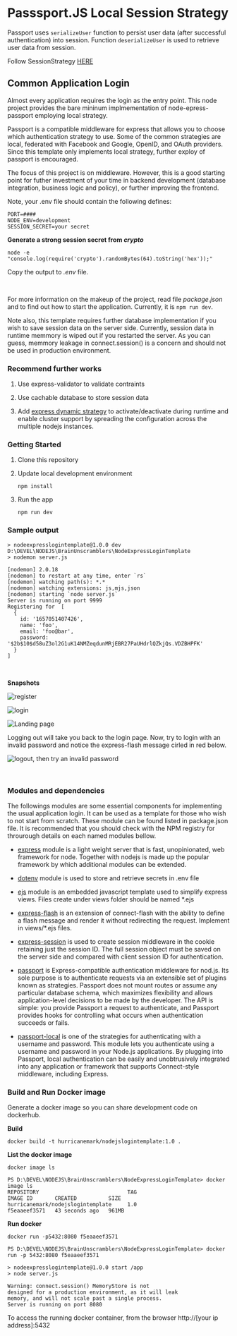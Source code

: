 # Passsport.JS Local Session Strategy

Passport uses `serializeUser` function to persist user data (after successful authentication) into session. Function `deserializeUser` is used to retrieve user data from session.

Follow SessionStrategy [HERE](./public/README.md)

## Common Application Login

Almost every application requires the login as the entry point.  This node project provides the bare mininum implmementation of node-epress-passport employing local strategy.  

Passport is a compatible middleware for express that allows you to choose which authentication strategy to use.  Some of the common strategies are local, federated with Facebook and Google, OpenID, and OAuth providers.  Since this template only implements local strategy, further exploy of passport is encouraged.

The focus of this project is on middleware.  However, this is a good starting point for futher investment of your time in backend development (database integration, business logic and policy), or further improving the frontend.

Note, your .env file should contain the following defines:

```
PORT=####
NODE_ENV=development
SESSION_SECRET=your secret
```

<strong>Generate a strong session secret from *crypto*</strong>

`node -e "console.log(require('crypto').randomBytes(64).toString('hex'));"`

Copy the output to *.env* file.

<br>  

For more information on the makeup of the project, read file *package.json* and to find out how to start the application.  Currently, it is `npm run dev`.

Note also, this template requires further database implementation if you wish to save session data on the server side.  Currently, session data in runtime memmory is wiped out if you restarted the server.  As you can guess, memmory leakage in connect.session() is a concern and should not be used in production environment.


### Recommend further works

1. Use express-validator to validate contraints

2. Use cachable database to store session data

3. Add [express dynamic strategy](https://www.npmjs.com/package/dynamic-passport-strategies) to activate/deactivate during runtime and enable cluster support by spreading the configuration across the multiple nodejs instances.

### Getting Started

1. Clone this repository

2. Update local development environment 

    `npm install`

3. Run the app

    `npm run dev`

### Sample output

```
> nodeexpresslogintemplate@1.0.0 dev D:\DEVEL\NODEJS\BrainUnscramblers\NodeExpressLoginTemplate
> nodemon server.js

[nodemon] 2.0.18
[nodemon] to restart at any time, enter `rs`
[nodemon] watching path(s): *.*
[nodemon] watching extensions: js,mjs,json
[nodemon] starting `node server.js`
Server is running on port 9999
Registering for  [
  {
    id: '1657051407426',
    name: 'foo',
    email: 'foo@bar',
    password: '$2b$10$d58uZ3ol2G1uK14NMZeqdunMRjEBR27PaUHdrlQZkjQs.VDZBHPFK'
  }
]
```

<br>  

<strong>Snapshots</strong>

![register](./public/register.PNG)

![login](./public/login.PNG)

![Landing page](./public/homePage.PNG)

Logging out will take you back to the login page.  Now, try to login with an invalid password and notice the express-flash message cirled in red below.

![logout, then try an invalid password](./public/invalidLogin.PNG)


<br>   

### Modules and dependencies

The followings modules are some essential components for implementing the usual application login.  It can be used as a template for those who wish to not start from scratch.  These module can be found listed in package.json file.  It is recommended that you should check with the NPM registry for throurough details on each named modules bellow.

* [express](https://www.npmjs.com/package/express) module is a light weight server that is fast, unopinionated, web framework for node.  Together with nodejs is made up the popular framework by which additional modules can be extended.

* [dotenv](https://www.npmjs.com/package/dotenv) module is used to store and retrieve secrets in .env file

* [ejs](https://www.npmjs.com/package/ejs) module is an embedded javascript template used to simplify express views.  Files create under views folder should be named *.ejs

* [express-flash](https://www.npmjs.com/package/express-flash) is an extension of connect-flash with the ability to define a flash message and render it without redirecting the request.  Implement in views/*.ejs files.

* [express-session](https://www.npmjs.com/package/express-session) is used to create session middleware in the cookie retaining just the session ID.  The full session object must be saved on the server side and compared with client session ID for authentication.

* [passport](https://www.npmjs.com/package/passport) is Express-compatible authentication middleware for nod.js.  Its sole purpose is to authenticate requests via an extensible set of plugins known as strategies. Passport does not mount routes or assume any particular database schema, which maximizes flexibility and allows application-level decisions to be made by the developer. The API is simple: you provide Passport a request to authenticate, and Passport provides hooks for controlling what occurs when authentication succeeds or fails.

* [passport-local](https://www.npmjs.com/package/passport-local) is one of the  strategies for authenticating with a username and password.  This module lets you authenticate using a username and password in your Node.js applications. By plugging into Passport, local authentication can be easily and unobtrusively integrated into any application or framework that supports Connect-style middleware, including Express.


### Build and Run Docker image

Generate a docker image so you can share development code on dockerhub.

<strong>Build</strong>

`docker build -t hurricanemark/nodejslogintemplate:1.0 .`

<strong>List the docker image</strong>

`docker image ls`

```
PS D:\DEVEL\NODEJS\BrainUnscramblers\NodeExpressLoginTemplate> docker image ls
REPOSITORY                            TAG                                        IMAGE ID       CREATED          SIZE
hurricanemark/nodejslogintemplate     1.0                                        f5eaaeef3571   43 seconds ago   961MB
```

<strong>Run docker</strong>

`docker run -p5432:8080 f5eaaeef3571`

```
PS D:\DEVEL\NODEJS\BrainUnscramblers\NodeExpressLoginTemplate> docker run -p 5432:8080 f5eaaeef3571                   

> nodeexpresslogintemplate@1.0.0 start /app
> node server.js

Warning: connect.session() MemoryStore is not
designed for a production environment, as it will leak
memory, and will not scale past a single process.
Server is running on port 8080
```

To access the running docker container, from the browser http://[your ip address]:5432